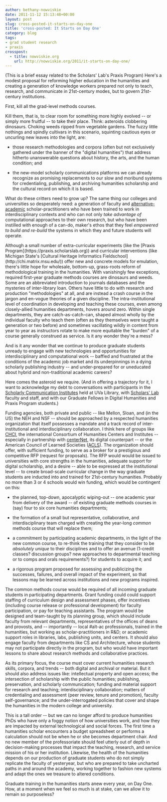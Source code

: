 ```yaml
---
author: bethany-nowviskie
date: 2011-11-12 15:13:48+00:00
layout: post
slug: cross-posted-it-starts-on-day-one
title: 'cross-posted: It Starts on Day One'
category: blog
tags:
- grad student research
- praxis
crosspost:
  - title: nowviskie.org
    url: http://nowviskie.org/2011/it-starts-on-day-one/
---
```


(This is a brief essay related to the Scholars' Lab's Praxis Program)
Here's a modest proposal for reforming higher education in the humanities and creating a generation of knowledge workers prepared not only to teach, research, and communicate in 21st-century modes, but to govern 21st-century institutions.  

First, kill all the grad-level methods courses.

Kill them, that is, to clear room for something more highly evolved -- or simply more fruitful -- to take their place.  Think: asteroids clobbering dinosaurs.  Choking weeds ripped from vegetable gardens.  The fuzzy little nothings and spindly cultivars in this scenario, squinting cautious eyes or uncurling new leaves into the light, are:





  * those research methodologies and corpora (often but not exclusively gathered under the banner of the "digital humanities") that address hitherto unanswerable questions about history, the arts, and the human condition; and



  * the new-model scholarly communications platforms we can already recognize as promising replacements to our slow and moribund systems for credentialing, publishing, and archiving humanities scholarship and the cultural record on which it is based.



What do these critters need to grow up? The same thing our colleges and universities so desperately need: a generation of faculty and [alternative-academic](http://mediacommons.futureofthebook.org/alt-ac/) scholar-practitioners who have been trained to work in interdisciplinary contexts and who can not only _take advantage of_ computational approaches to their own research, but who have been instilled with enough of a can-do, maker's ethos that they feel _empowered to build and re-build_ the systems in which they and future students will operate.

<!-- more -->Although a small number of extra-curricular experiments (like the [Praxis Program](https://praxis.scholarslab.org)) and curricular interventions (like Michigan State's [Cultural Heritage Informatics Fieldschool](http://chi.matrix.msu.edu/)) offer new and concrete models for emulation, there's little hope for wholesale, bottom-up, grass-roots reform of methodological training in the humanities. With vanishingly few exceptions, required first-year graduate methods courses are dinosaurs and weeds. Some are an abbreviated introduction to journals databases and the mysteries of inter-library loan. Others have little to do with research and production "methodologies" at all, and are instead a crash course in the jargon and en-vogue theories of a given discipline. The intra-institutional level of coordination in developing and teaching these courses, even among closely-allied humanities departments, hovers around zero.  Within single departments, they are catch-as-catch-can, shaped almost wholly by the individual faculty who teach them (often as they themselves were taught a generation or two before) and sometimes vacillating wildly in content from year to year as instructors rotate to make more equitable the "burden" of a course generally construed as service. Is it any wonder they're a mess?

And is it any wonder that we continue to produce graduate students unready to engage with new technologies and opportunities for interdisciplinary and computational work -- baffled and frustrated at the conditions of the academic job market and its underpinnings in a dying scholarly publishing industry -- and under-prepared for or uneducated about hybrid and non-traditional academic careers?

Here comes the asteroid we require. (And in offering a trajectory for it, I want to acknowledge my debt to conversations with participants in the [Scholarly Communication Institutes](http://uvasci.org) held at UVa Library, with [Scholars' Lab](http://scholarslab.org/) faculty and staff, and with our Graduate Fellows in Digital Humanities and Praxis Program students.)

Funding agencies, both private and public -- like Mellon, Sloan, and (in the US) the NEH and NSF -- should be approached by a respected humanities organization that itself possesses a mandate and a track record of inter-institutional and interdisciplinary collaboration.  I think here of groups like [CHCI](http://chcinetwork.org), the international Consortium of Humanities Centers and Institutes -- especially in partnership with [centerNet](http://digitalhumanities.org/centernet), its digital counterpart -- or the American Council of Learned Societies ([ACLS](http://acls.org)). The organization should offer, with sufficient funding, to serve as a broker for a prestigious and competitive RFP (request for proposals). The RFP would would be issued to universities with core strengths in the humanities, adequate support for digital scholarship, and a desire -- able to be expressed at the institutional level -- to create broad-scale curricular change in the way graduate students are inducted into and trained for 21st-century humanities.  Probably no more than 3 or 4 schools would win funding, which would be contingent on this:





  * the planned, top-down, apocalyptic wiping-out -- one academic year from delivery of the award -- of existing graduate methods courses in (say) four to six core humanities departments;


  * the formation of a small but representative, collaborative, and interdisciplinary team charged with creating the year-long _common_ methods course that will replace them;


  * a commitment by participating academic departments, in the light of the new common course, to re-think the training that they consider to be _absolutely unique_ to their disciplines and to offer an avenue (1-credit classes? discussion groups? new approaches to departmental teaching or to comps and orals requirements?) for students to acquire it; and


  * a rigorous program proposed for assessing and publicizing the successes, failures, and overall impact of the experiment, so that lessons may be learned across institutions and new programs inspired.



The common methods course would be required of all incoming graduate students in participating departments.  Grant funding could could support staffing of curriculum design and assessment phases, offer incentives (including course release or professional development) for faculty participation, or pay for teaching assistants. The program would be designed and team-taught by its planning group, which should include faculty from relevant departments, representatives of the offices of deans and provosts, and -- importantly -- local #alt-ac professionals, trained in the humanities, but working as scholar-practitioners in R&D; or academic support roles in libraries, labs, publishing units, and centers. It should also engage faculty from departments like CS and Architecture, whose students may not participate directly in the program, but who would have important lessons to share about research methods and collaborative practices.

As its primary focus, the course must cover current humanities research skills, corpora, and trends -- both digital and archival or material. But it should also address issues like: intellectual property and open access; the intersection of scholarship with the public humanities; publishing, preservation, and scholarly communication; funding and material support for research and teaching; interdisciplinary collaboration; matters of credentialing and assessment (peer review, tenure and promotion), faculty self-governance; and the under-interrogated policies that cover and shape the humanities in the modern college and university.  

This is a tall order -- but we can no longer afford to produce humanities PhDs who have only a foggy notion of how universities work, and how they are impacted by external technological and social forces.  The first time a humanities scholar encounters a budget spreadsheet or performs a calculation should not be when he or she becomes department chair. And no new member of the professoriate should feel utterly out of depth in decision-making processes that impact the teaching, research, and service mission of his or her institution.  Likewise, the health of the humanities depends on our production of graduate students who do not simply replicate the faculty of yesteryear, but who are prepared to take uncharted paths in and around the academy, working together to fashion new systems and adapt the ones we treasure to altered conditions.

Graduate training in the humanities starts anew every year, on Day One. How, at a moment when we feel so much is at stake, can we allow it to remain so purposeless?
